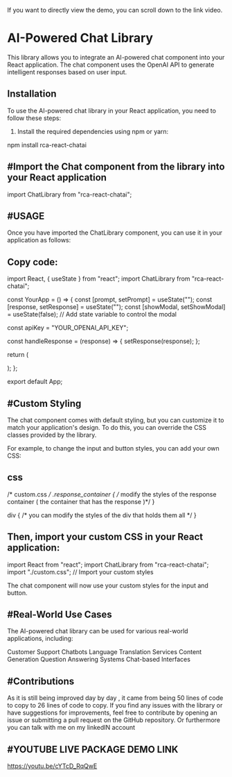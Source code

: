 If you want to directly view the demo, you can scroll down to the link video.

# AI-Powered Chat Library

This library allows you to integrate an AI-powered chat component into your React application. The chat component uses the OpenAI API to generate intelligent responses based on user input.

## Installation

To use the AI-powered chat library in your React application, you need to follow these steps:

1. Install the required dependencies using npm or yarn:


npm install rca-react-chatai

#Import the Chat component from the library into your React application
---------------------------------------------------------------------------------------

import ChatLibrary from "rca-react-chatai";


#USAGE
---------------------------------------------------------
Once you have imported the ChatLibrary component, you can use it in your application as follows:

Copy code:
-----------

import React, { useState } from "react";
import ChatLibrary from "rca-react-chatai";

const YourApp = () => {
const   [prompt, setPrompt] = useState("");
  const [response, setResponse] = useState("");
  const [showModal, setShowModal] = useState(false); // Add state variable to control the modal

  const apiKey =  "YOUR_OPENAI_API_KEY";

  const handleResponse = (response) => {
    setResponse(response);
  };


  return (
    <div>
      <ChatLibrary
              apiKey={apiKey}
              prompt={prompt}
              setPrompt={setPrompt}
              handleResponse={handleResponse}
            />
            <div id="response_container" className="response-container"></div>
    </div>
  );
};

export default App;



#Custom Styling
-------------------------------------------

The chat component comes with default styling, but you can customize it to match your application's design. To do this, you can override the CSS classes provided by the library.

For example, to change the input and button styles, you can add your own CSS:

css
----


/* custom.css */
.response_container {
  /* modify the styles of the response container ( the container that has the response )*/
}

div {
  /* you can modify the styles of the div that holds them all */
}

Then, import your custom CSS in your React application:
--

import React from "react";
import ChatLibrary from "rca-react-chatai";
import "./custom.css"; // Import your custom styles

The chat component will now use your custom styles for the input and button.

#Real-World Use Cases
-----------------------------------------

The AI-powered chat library can be used for various real-world applications, including:

Customer Support Chatbots
Language Translation Services
Content Generation
Question Answering Systems
Chat-based Interfaces

#Contributions
--------------------------------------------------
As it is still being improved day by day , it came from being 50 lines of code to copy to 26 lines of code to copy.
If you find any issues with the library or have suggestions for improvements, feel free to contribute by opening an issue or submitting a pull request on the GitHub repository.
Or furthermore you can talk with me on my linkedIN account



#YOUTUBE LIVE PACKAGE DEMO LINK
----------------------------------------------------------
https://youtu.be/cYTcD_RqQwE

